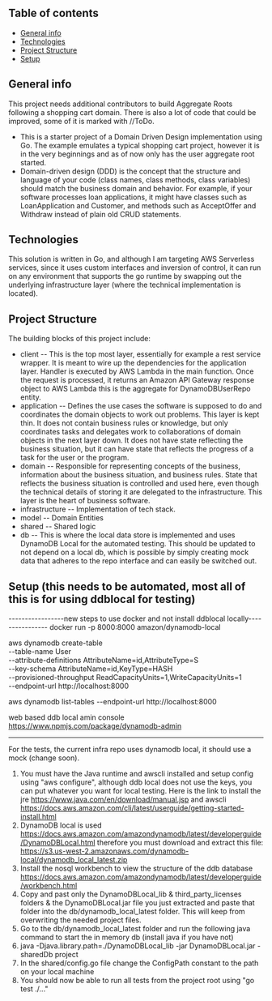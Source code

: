 ## Table of contents
* [General info](#general-info)
* [Technologies](#technologies)
* [Project Structure](#project-structure)
* [Setup](#setup)

## General info
This project needs additional contributors to build Aggregate Roots following a shopping cart domain. There  is also a lot of code that  could be improved, some of it is  marked with //ToDo.
* This is a starter project of a Domain Driven Design implementation using Go. The example emulates a typical shopping cart project, however it is in the very beginnings and as of now only has the user aggregate root started.  
* Domain-driven design (DDD) is the concept that the structure and language of your code (class names, class methods, class variables) should match the business domain and behavior. For example, if your software processes loan applications, it might have classes such as LoanApplication and Customer, and methods such as AcceptOffer and Withdraw instead of plain old CRUD statements.
	
## Technologies
This solution is written in Go, and although I am targeting AWS Serverless services, since it uses custom interfaces and inversion of control, it can run on any environment that supports the go runtime by swapping out the underlying infrastructure layer (where the technical implementation is located).
	
## Project Structure
The building blocks of this project include:
* client -- This is the top most layer, essentially for example a rest service wrapper.  It is meant to wire up the dependencies for the application layer.  Handler is executed by AWS Lambda in the main function. Once the request is processed, it returns an Amazon API Gateway response object to AWS Lambda this is the aggregate for DynamoDBUserRepo entity.
* application -- Defines the use cases the software is supposed to do and coordinates the domain objects to work out problems.  This layer is kept thin. It does not contain business rules or knowledge, but only coordinates tasks and delegates work to collaborations of domain objects in the next layer down.  It does not have state reflecting the business situation, but it can have state that reflects the progress of a task for the user or the program.
* domain -- Responsible for representing concepts of the business, information about the business situation, and business rules.  State that reflects the business situation is controlled and used here, even though the technical details of storing it are delegated to the infrastructure.  This layer is the heart of business software.
* infrastructure -- Implementation of tech stack.
* model -- Domain Entities
* shared -- Shared logic
* db --  This is where the local data store is implemented and uses DynamoDB Local for the automated testing.  This should be updated to not depend on a local db, which is possible by simply creating mock data that adheres to the repo interface and can easily be switched out.

## Setup (this needs to be automated, most all of this is for using ddblocal for testing)

-----------------new steps to use docker and not install ddblocal locally----------------
docker run -p 8000:8000 amazon/dynamodb-local

aws dynamodb create-table \
--table-name User \
--attribute-definitions AttributeName=id,AttributeType=S \
--key-schema AttributeName=id,KeyType=HASH \
--provisioned-throughput ReadCapacityUnits=1,WriteCapacityUnits=1 \
--endpoint-url http://localhost:8000

aws dynamodb list-tables --endpoint-url http://localhost:8000

web based ddb local amin console
https://www.npmjs.com/package/dynamodb-admin

---------------------------------------------
For the tests, the current  infra repo uses dynamodb local, it should use a mock (change soon).
1. You must have the Java runtime and awscli installed and setup config using "aws configure", although ddb local does not use the keys, you can put whatever you want for local testing.  Here is the link to install the jre https://www.java.com/en/download/manual.jsp and awscli https://docs.aws.amazon.com/cli/latest/userguide/getting-started-install.html
1. DynamoDB local is used https://docs.aws.amazon.com/amazondynamodb/latest/developerguide/DynamoDBLocal.html therefore you must download and extract this file: https://s3.us-west-2.amazonaws.com/dynamodb-local/dynamodb_local_latest.zip
1. Install the nosql workbench to view the structure of the ddb database https://docs.aws.amazon.com/amazondynamodb/latest/developerguide/workbench.html
1. Copy and past only the DynamoDBLocal_lib & third_party_licenses folders & the DynamoDBLocal.jar file you just extracted and paste that folder into the db/dynamodb_local_latest folder.  This will keep from overwriting the needed project files.
1. Go to the db/dynamodb_local_latest folder and run the following java command to start the in memory db (install java if you have not)
1. java -Djava.library.path=./DynamoDBLocal_lib -jar DynamoDBLocal.jar -sharedDb project
1.  In the shared/config.go file change the ConfigPath constant to the path on your local machine
1. You should now be able to run all tests from the project root using "go test ./..."

